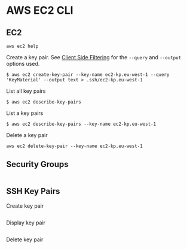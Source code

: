 # AWS EC2 CLI

## EC2

```
aws ec2 help
```

Create a key pair. See [Client Side Filtering](https://docs.aws.amazon.com/cli/latest/userguide/cli-usage-filter.html#cli-usage-filter-client-side) for the `--query` and `--output` options used. 

```
$ aws ec2 create-key-pair --key-name ec2-kp.eu-west-1 --query 'KeyMaterial' --output text > .ssh/ec2-kp.eu-west-1
```

List all key pairs

```
$ aws ec2 describe-key-pairs
```

List a key pairs

```
$ aws ec2 describe-key-pairs --key-name ec2-kp.eu-west-1
```

Delete a key pair

```
aws ec2 delete-key-pair --key-name ec2-kp.eu-west-1
```


## Security Groups

``` 
```

## SSH Key Pairs

Create key pair

```
```

Display key pair

```
```

Delete key pair